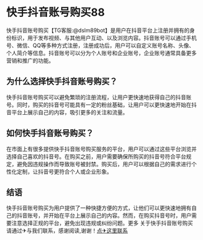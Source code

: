 # 快手抖音账号购买88

快手抖音账号购买【TG客服:@dslm89bot】是用户在抖音平台上注册并拥有的身份标识，用于发布视频、与其他用户互动、以及浏览内容。抖音账号可以通过手机号、微信、QQ等多种方式注册，注册成功后，用户可以自定义账号名称、头像、个人简介等信息。抖音账号可以分为个人账号和企业账号，企业账号通常具备更多营销和推广的功能。﻿

## 为什么选择快手抖音账号购买？

快手抖音账号购买可以避免繁琐的注册流程，让用户更快速地获得自己的抖音账号。同时，购买的抖音号可能具有一定的粉丝基础，让用户可以更快速地开始在抖音平台上展示自己的内容，吸引更多的关注和流量。

## 如何快手抖音账号购买？

在市面上有很多提供快手抖音账号购买服务的平台，用户可以通过这些平台浏览并选择自己喜欢的抖音号。在购买之前，用户需要确保所购买的抖音号符合平台规定，避免因违规操作而导致账号被封禁。购买后，用户可以根据自己的需求进行个性化定制，让抖音号更符合个人或企业形象。

## 结语

快手抖音账号购买为用户提供了一种快捷方便的方式，让他们可以更快速地拥有自己的抖音账号，并开始在平台上展示自己的内容。然而，在购买抖音号时，用户需要注意选择正规的平台，避免出现违规或纠纷问题。更多 关于快手抖音账号购买 请通过✈与我们联系，感谢阅读,谢谢！[点✈这里联系](https://fa16.vip)
